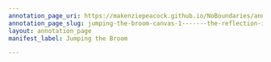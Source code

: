 ```yaml
---
annotation_page_uri: https://makenziepeacock.github.io/NoBoundaries/annotations/jumping-the-broom-canvas-1-------the-reflection-in-the-eyes-of-a-heart-that-does-not-if-the-next-beat-is-worth-taking--but-that-s-what-i-saw-in-those-couples----.json
annotation_page_slug: jumping-the-broom-canvas-1-------the-reflection-in-the-eyes-of-a-heart-that-does-not-if-the-next-beat-is-worth-taking--but-that-s-what-i-saw-in-those-couples----
layout: annotation_page
manifest_label: Jumping the Broom

---
```

